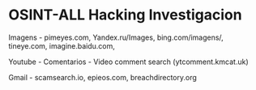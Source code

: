 # OSINT-ALL Hacking Investigacion 

Imagens - 
pimeyes.com,
Yandex.ru/Images, 
bing.com/imagens/,
tineye.com,
imagine.baidu.com,

Youtube - 
Comentarios - Video comment search (ytcomment.kmcat.uk)

Gmail - 
scamsearch.io,
epieos.com,
breachdirectory.org
